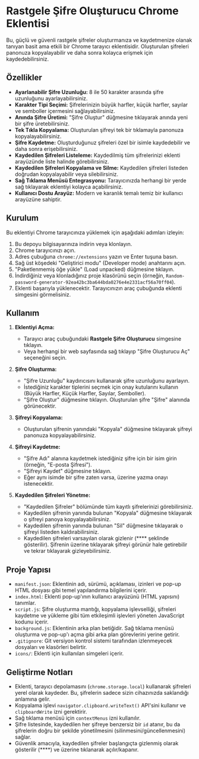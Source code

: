 # Rastgele Şifre Oluşturucu Chrome Eklentisi

Bu, güçlü ve güvenli rastgele şifreler oluşturmanıza ve kaydetmenize olanak tanıyan basit ama etkili bir Chrome tarayıcı eklentisidir. Oluşturulan şifreleri panonuza kopyalayabilir ve daha sonra kolayca erişmek için kaydedebilirsiniz.

## Özellikler

* **Ayarlanabilir Şifre Uzunluğu:** 8 ile 50 karakter arasında şifre uzunluğunu ayarlayabilirsiniz.
* **Karakter Tipi Seçimi:** Şifrelerinizin büyük harfler, küçük harfler, sayılar ve semboller içermesini sağlayabilirsiniz.
* **Anında Şifre Üretimi:** "Şifre Oluştur" düğmesine tıklayarak anında yeni bir şifre üretebilirsiniz.
* **Tek Tıkla Kopyalama:** Oluşturulan şifreyi tek bir tıklamayla panonuza kopyalayabilirsiniz.
* **Şifre Kaydetme:** Oluşturduğunuz şifreleri özel bir isimle kaydedebilir ve daha sonra erişebilirsiniz.
* **Kaydedilen Şifreleri Listeleme:** Kaydedilmiş tüm şifrelerinizi eklenti arayüzünde liste halinde görebilirsiniz.
* **Kaydedilen Şifreleri Kopyalama ve Silme:** Kaydedilen şifreleri listeden doğrudan kopyalayabilir veya silebilirsiniz.
* **Sağ Tıklama Menüsü Entegrasyonu:** Tarayıcınızda herhangi bir yerde sağ tıklayarak eklentiyi kolayca açabilirsiniz.
* **Kullanıcı Dostu Arayüz:** Modern ve karanlık temalı temiz bir kullanıcı arayüzüne sahiptir.

## Kurulum

Bu eklentiyi Chrome tarayıcınıza yüklemek için aşağıdaki adımları izleyin:

1.  Bu depoyu bilgisayarınıza indirin veya klonlayın.
2.  Chrome tarayıcınızı açın.
3.  Adres çubuğuna `chrome://extensions` yazın ve Enter tuşuna basın.
4.  Sağ üst köşedeki "Geliştirici modu" (Developer mode) anahtarını açın.
5.  "Paketlenmemiş öğe yükle" (Load unpacked) düğmesine tıklayın.
6.  İndirdiğiniz veya klonladığınız proje klasörünü seçin (örneğin, `Random-password-generator-92ea42bc3ba644bda0276e4e2331acf56a70ff04`).
7.  Eklenti başarıyla yüklenecektir. Tarayıcınızın araç çubuğunda eklenti simgesini görmelisiniz.

## Kullanım

1.  **Eklentiyi Açma:**
    * Tarayıcı araç çubuğundaki **Rastgele Şifre Oluşturucu** simgesine tıklayın.
    * Veya herhangi bir web sayfasında sağ tıklayıp "Şifre Oluşturucu Aç" seçeneğini seçin.

2.  **Şifre Oluşturma:**
    * "Şifre Uzunluğu" kaydırıcısını kullanarak şifre uzunluğunu ayarlayın.
    * İstediğiniz karakter tiplerini seçmek için onay kutularını kullanın (Büyük Harfler, Küçük Harfler, Sayılar, Semboller).
    * "Şifre Oluştur" düğmesine tıklayın. Oluşturulan şifre "Şifre" alanında görünecektir.

3.  **Şifreyi Kopyalama:**
    * Oluşturulan şifrenin yanındaki "Kopyala" düğmesine tıklayarak şifreyi panonuza kopyalayabilirsiniz.

4.  **Şifreyi Kaydetme:**
    * "Şifre Adı" alanına kaydetmek istediğiniz şifre için bir isim girin (örneğin, "E-posta Şifresi").
    * "Şifreyi Kaydet" düğmesine tıklayın.
    * Eğer aynı isimde bir şifre zaten varsa, üzerine yazma onayı istenecektir.

5.  **Kaydedilen Şifreleri Yönetme:**
    * "Kaydedilen Şifreler" bölümünde tüm kayıtlı şifrelerinizi görebilirsiniz.
    * Kaydedilen şifrenin yanında bulunan "Kopyala" düğmesine tıklayarak o şifreyi panoya kopyalayabilirsiniz.
    * Kaydedilen şifrenin yanında bulunan "Sil" düğmesine tıklayarak o şifreyi listeden kaldırabilirsiniz.
    * Kaydedilen şifreleri varsayılan olarak gizlenir (\*\*\*\* şeklinde gösterilir). Şifrenin üzerine tıklayarak şifreyi görünür hale getirebilir ve tekrar tıklayarak gizleyebilirsiniz.

## Proje Yapısı

* `manifest.json`: Eklentinin adı, sürümü, açıklaması, izinleri ve pop-up HTML dosyası gibi temel yapılandırma bilgilerini içerir.
* `index.html`: Eklenti pop-up'ının kullanıcı arayüzünü (HTML yapısını) tanımlar.
* `script.js`: Şifre oluşturma mantığı, kopyalama işlevselliği, şifreleri kaydetme ve yükleme gibi tüm etkileşimli işlevleri yöneten JavaScript kodunu içerir.
* `background.js`: Eklentinin arka plan betiğidir. Sağ tıklama menüsü oluşturma ve pop-up'ı açma gibi arka plan görevlerini yerine getirir.
* `.gitignore`: Git versiyon kontrol sistemi tarafından izlenmeyecek dosyaları ve klasörleri belirtir.
* `icons/`: Eklenti için kullanılan simgeleri içerir.

## Geliştirme Notları

* Eklenti, tarayıcı depolamasını (`chrome.storage.local`) kullanarak şifreleri yerel olarak kaydeder. Bu, şifrelerin sadece sizin cihazınızda saklandığı anlamına gelir.
* Kopyalama işlevi `navigator.clipboard.writeText()` API'sini kullanır ve `clipboardWrite` izni gerektirir.
* Sağ tıklama menüsü için `contextMenus` izni kullanılır.
* Şifre listesinde, kaydedilen her şifreye benzersiz bir `id` atanır, bu da şifrelerin doğru bir şekilde yönetilmesini (silinmesini/güncellenmesini) sağlar.
* Güvenlik amacıyla, kaydedilen şifreler başlangıçta gizlenmiş olarak gösterilir (\*\*\*\*) ve üzerine tıklanarak açılır/kapanır.
